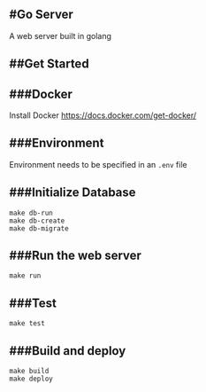 #Go Server
---
A web server built in golang

##Get Started
---

###Docker
---
Install Docker
https://docs.docker.com/get-docker/

###Environment
---
Environment needs to be specified in an `.env` file

###Initialize Database
---
```
make db-run
make db-create
make db-migrate
```

###Run the web server
---
```
make run
```

###Test
---
```
make test
```

###Build and deploy
---
```
make build
make deploy
```
